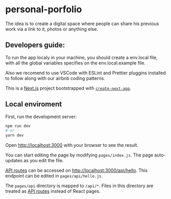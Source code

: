 # personal-porfolio

The idea is to create a digital space where people can share his previous work via a link to it, photos or anything else.

## Developers guide:

To run the app localy in your machine, you should create a env.local file, with all the global variables specifies on the env.local.example file.

Also we recomend to use VSCode with ESLint and Prettier pluggins installed to follow along with our airbnb coding patterns.

This is a [Next.js](https://nextjs.org/) project bootstrapped with [`create-next-app`](https://github.com/vercel/next.js/tree/canary/packages/create-next-app).

## Local enviroment

First, run the development server:

```bash
npm run dev
# or
yarn dev
```

Open [http://localhost:3000](http://localhost:3000) with your browser to see the result.

You can start editing the page by modifying `pages/index.js`. The page auto-updates as you edit the file.

[API routes](https://nextjs.org/docs/api-routes/introduction) can be accessed on [http://localhost:3000/api/hello](http://localhost:3000/api/hello). This endpoint can be edited in `pages/api/hello.js`.

The `pages/api` directory is mapped to `/api/*`. Files in this directory are treated as [API routes](https://nextjs.org/docs/api-routes/introduction) instead of React pages.
